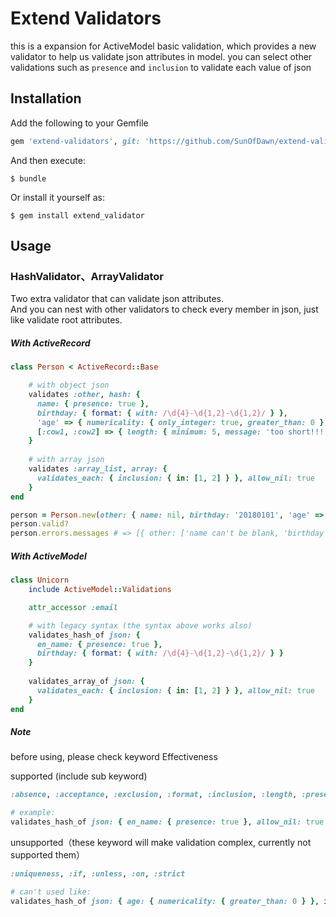 # Extend Validators

this is a expansion for ActiveModel basic validation, which provides a new validator to help us validate json attributes in model.
you can select other validations such as `presence` and `inclusion` to validate each value of json

## Installation

Add the following to your Gemfile

```ruby
gem 'extend-validators', git: 'https://github.com/SunOfDawn/extend-validators.git'
```
And then execute:
```
$ bundle
```
Or install it yourself as:
```
$ gem install extend_validator
```

## Usage

### HashValidator、ArrayValidator  
Two extra validator that can validate json attributes.  
And you can nest with other validators to check every member in json, just like validate root attributes.
 
##### With ActiveRecord

```ruby
class Person < ActiveRecord::Base

    # with object json
    validates :other, hash: {
      name: { presence: true },
      birthday: { format: { with: /\d{4}-\d{1,2}-\d{1,2}/ } },
      'age' => { numericality: { only_integer: true, greater_than: 0 } },
      [:cow1, :cow2] => { length: { minimum: 5, message: 'too short!!!' }, allow_nil: true }
    }
        
    # with array json
    validates :array_list, array: {
      validates_each: { inclusion: { in: [1, 2] } }, allow_nil: true
    }
end

person = Person.new(other: { name: nil, birthday: '20180101', 'age' => 24, cow1: '123', cow2: nil })
person.valid?
person.errors.messages # => [{ other: ['name can't be blank, 'birthday is invalid', 'cow1 too short!!!'] }]
```

##### With ActiveModel

```ruby
class Unicorn
    include ActiveModel::Validations

    attr_accessor :email

    # with legacy syntax (the syntax above works also)
    validates_hash_of json: {
      en_name: { presence: true },
      birthday: { format: { with: /\d{4}-\d{1,2}-\d{1,2}/ } }
    }
      
    validates_array_of json: {
      validates_each: { inclusion: { in: [1, 2] } }, allow_nil: true
    }
end
```

##### Note

before using, please check keyword Effectiveness

supported (include sub keyword)
```ruby
:absence, :acceptance, :exclusion, :format, :inclusion, :length, :presence, :hash, :array,

# example:
validates_hash_of json: { en_name: { presence: true }, allow_nil: true }
```
unsupported（these keyword will make validation complex, currently not supported them）
```ruby
:uniqueness, :if, :unless, :on, :strict

# can't used like:
validates_hash_of json: { age: { numericality: { greater_than: 0 } }, if: name.present? }
```